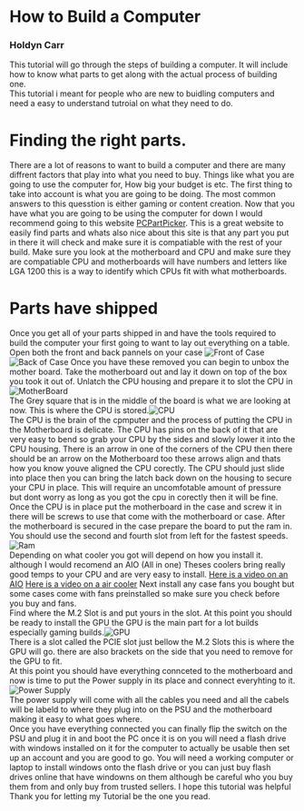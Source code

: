 # How to Build a Computer
### Holdyn Carr
This tutorial will go through the steps of building a computer. It will include how to know what parts to get along with the actual process of building one.  
This tutorial i meant for people who are new to buidling computers and need a easy to understand tutroial on what they need to do.

# Finding the right parts.
There are a lot of reasons to want to build a computer and there are many diffrent factors that play into what you need to buy. Things like what you are going to use the computer for, How big your budget is etc. The first thing to take into account is what you are going to be doing. The most common answers to this quesstion is either gaming or content creation. 
Now that you have what you are going to be using the computer for down I would recommend going to this website [PCPartPicker](https://uk.pcpartpicker.com/). This is a great website to easily find parts and whats also nice about this site is that any part you put in there it will check and make sure it is compatiable with the rest of your build. Make sure you look at the motherboard and CPU and make sure they are compatiable CPU and motherboards will have numbers and letters like LGA 1200 this is a way to identify which CPUs fit with what motherboards.

# Parts have shipped
Once you get all of your parts shipped in and have the tools required to build the computer your first going to want to lay out everything on a table. Open both the front and back pannels on your case ![Front of Case](https://pisces.bbystatic.com/image2/BestBuy_US/images/products/6522/6522034cv12d.jpg;maxHeight=2000;maxWidth=2000;format=webp)
![Back of Case](https://pisces.bbystatic.com/image2/BestBuy_US/images/products/6522/6522034cv15d.jpg;maxHeight=2000;maxWidth=2000;format=webp)
Once you have these removed you can begin to unbox the mother board. Take the motherboard out and lay it down on top of the box you took it out of. Unlatch the CPU housing and prepare it to slot the CPU in   
![MotherBoard](https://dlcdnwebimgs.asus.com/gain/277B6E53-6A45-4F49-B9D8-791AA8600C5F/w717/h525)   
The Grey square that is in the middle of the board is what we are looking at now. This is where the CPU is stored.![CPU](https://static1.howtogeekimages.com/wordpress/wp-content/uploads/2024/04/53366612939_4a328f5233_o.jpg)  
The CPU is the brain of the cpmputer and the process of putting the CPU in the Motherboard is delicate. The CPU has pins on the back of it that are very easy to bend so grab your CPU by the sides and slowly lower it into the CPU housing. There is an arrow in one of the corners of the CPU then there should be an arrow on the Motherboard too these arrows align and thats how you know youve aligned the CPU corectly. The CPU should just slide into place then you can bring the latch back down on the housing to secure your CPU in place. This will require an uncomfotable amount of pressure but dont worry as long as you got the cpu in corectly then it will be fine.  
Once the CPU is in place put the motherboard in the case and screw it in there will be screws to use that come with the motherboard or case.
After the motherboard is secured in the case prepare the board to put the ram in. You should use the second and fourth slot from left for the fastest speeds.  
![Ram](https://encrypted-tbn0.gstatic.com/images?q=tbn:ANd9GcSl7xOadoqzzEL-fIYGYX0uMQ_YRGN8xbni6Q&s)  
Depending on what cooler you got will depend on how you install it. although I would recomend an AIO (All in one) Theses coolers bring really good temps to your CPU and are very easy to install. [Here is a video on an AIO](https://www.youtube.com/watch?v=nMBnz1Ssi08) [Here is a video on a air cooler](https://www.youtube.com/watch?v=hJ0I1XlFWno)
Next install any case fans you bought but some cases come with fans preinstalled so make sure you check before you buy and fans.  
Find where the M.2 Slot is and put yours in the slot.
At this point you should be ready to install the GPU the GPU is the main part for a lot builds especially gaming builds.![GPU](https://static1.makeuseofimages.com/wordpress/wp-content/uploads/2021/07/New-GPU-featured.jpg)  
There is a slot called the PCIE slot just bellow the M.2 Slots this is where the GPU will go. there are also brackets on the side that you need to remove for the GPU to fit.  
At this point you should have everything connceted to the motherboard and now is time to put the Power supply in its place and connect everyhting to it. ![Power Supply](https://pisces.bbystatic.com/image2/BestBuy_US/images/products/6459/6459246_sd.jpg)  
The power supply will come with all the cables you need and all the cabels will be labeld to where they plug into on the PSU and the motherboard making it easy to what goes where.  
Once you have everything connected you can finally flip the switch on the PSU and plug it in and boot the PC once it is on you will need a flash drive with windows installed on it for the computer to actually be usable then set up an account and you are good to go. You will need a working computer or laptop to install windows onto the flash drive or you can just buy flash drives online that have windowns on them although be careful who you buy them from and only buy from trusted sellers.
I hope this tutorial was helpful Thank you for letting my Tutorial be the one you read.
